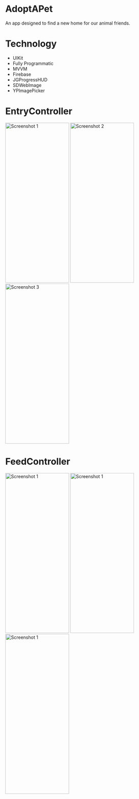 # AdoptAPet
An app designed to find a new home for our animal friends.

# Technology
- UIKit
- Fully Programmatic
- MVVM
- Firebase
- JGProgressHUD
- SDWebImage
- YPImagePicker


<h1>EntryController</h1>

<img src="https://github.com/ErdalKeser/AdoptAPet/assets/117985999/060b0fe9-c180-4467-a791-c8330c34540c.png" alt="Screenshot 1" style="width:200px; height:500px;">
<img src="https://github.com/ErdalKeser/AdoptAPet/assets/117985999/1acbf663-4cce-489d-ab3d-b2da51769de2.png" alt="Screenshot 2" style="width:200px; height:500px;">
<img src="https://github.com/ErdalKeser/AdoptAPet/assets/117985999/dc971408-cadf-485d-a74b-d40328e3290b.png" alt="Screenshot 3" style="width:200px; height:500px;">

<h1>FeedController</h1>


<img src="https://github.com/ErdalKeser/AdoptAPet/assets/117985999/b1924287-1f74-46ad-b09b-8d7dcea5a9af.png" alt="Screenshot 1" style="width:200px; height:500px;">
<img src="https://github.com/ErdalKeser/AdoptAPet/assets/117985999/354e008a-84cf-48b3-a46b-5afcfd7e2266.png" alt="Screenshot 1" style="width:200px; height:500px;">
<img src="https://github.com/ErdalKeser/AdoptAPet/assets/117985999/6c699b74-8723-410e-94a5-745b9fc46599.png" alt="Screenshot 1" style="width:200px; height:500px;">



